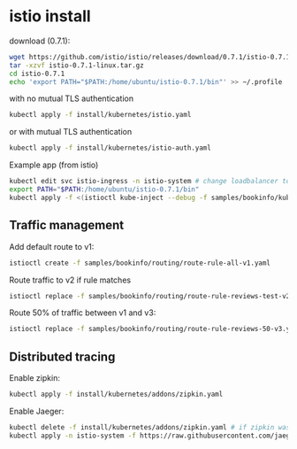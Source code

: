 # istio install

download (0.7.1):

```sh
wget https://github.com/istio/istio/releases/download/0.7.1/istio-0.7.1-linux.tar.gz
tar -xzvf istio-0.7.1-linux.tar.gz
cd istio-0.7.1
echo 'export PATH="$PATH:/home/ubuntu/istio-0.7.1/bin"' >> ~/.profile
```

with no mutual TLS authentication

```sh
kubectl apply -f install/kubernetes/istio.yaml
```

or with mutual TLS authentication

```sh
kubectl apply -f install/kubernetes/istio-auth.yaml
```

Example app (from istio)

```sh
kubectl edit svc istio-ingress -n istio-system # change loadbalancer to nodeport (or use hostport)
export PATH="$PATH:/home/ubuntu/istio-0.7.1/bin"
kubectl apply -f <(istioctl kube-inject --debug -f samples/bookinfo/kube/bookinfo.yaml)
```

## Traffic management

Add default route to v1:

```sh
istioctl create -f samples/bookinfo/routing/route-rule-all-v1.yaml
```

Route traffic to v2 if rule matches

```sh
istioctl replace -f samples/bookinfo/routing/route-rule-reviews-test-v2.yaml
```

Route 50% of traffic between v1 and v3:

```sh
istioctl replace -f samples/bookinfo/routing/route-rule-reviews-50-v3.yaml
```

## Distributed tracing

Enable zipkin:

```sh
kubectl apply -f install/kubernetes/addons/zipkin.yaml
```

Enable Jaeger:

```sh
kubectl delete -f install/kubernetes/addons/zipkin.yaml # if zipkin was installed, delete it first
kubectl apply -n istio-system -f https://raw.githubusercontent.com/jaegertracing/jaeger-kubernetes/master/all-in-one/jaeger-all-in-one-template.yml

```
